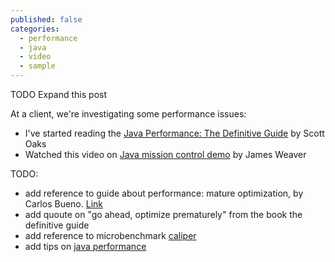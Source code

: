```yaml
---
published: false
categories: 
  - performance
  - java
  - video
  - sample
---
```


TODO Expand this post

At a client, we're investigating some performance issues:

  * I've started reading the [Java Performance: The Definitive Guide][book-performance] by Scott Oaks
  * Watched this video on [Java mission control demo][jmc-video] by James Weaver

[book-performance]: http://shop.oreilly.com/product/0636920028499.do
[jmc-video]: http://www.oracle.com/technetwork/java/javaseproducts/mission-control/java-mission-control-1998576.html
[caliper]: https://code.google.com/p/caliper/
[java-performance-tips]: http://java-performance.com/

TODO:
  * add reference to guide about performance: mature optimization, by Carlos Bueno. [Link](http://carlos.bueno.org/optimization/mature-optimization.pdf)
  * add quoute on "go ahead, optimize prematurely" from the book the definitive guide
  * add reference to microbenchmark [caliper][caliper]
  * add tips on [java performance][java-performance-tips]
